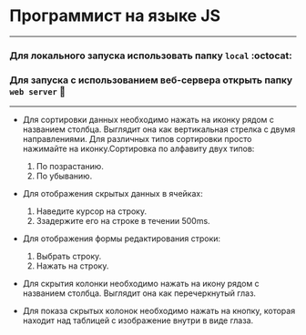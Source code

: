 # Программист на языке JS

---

### Для локального запуска использовать папку `local` :octocat:
### Для запуска c использованием веб-сервера открыть папку `web server` :rocket:

---

* Для сортировки данных необходимо нажать на иконку рядом с названием столбца. Выглядит она как вертикальная стрелка с двумя направлениями. Для различных типов сортировки просто нажимайте на иконку.Сортировка по алфавиту двух типов:

  1. По позрастанию.
  2. По убыванию.

* Для отображения скрытых данных в ячейках:

  1. Наведите курсор на строку.
  2. Ззадержите его на строке в течении 500ms.

* Для отображения формы редактирования строки:

  1. Выбрать строку.
  2. Нажать на строку.

* Для скрытия колонки необходимо нажать на икону рядом с названием столбца. Выглядит она как перечеркнутый глаз.

* Для показа скрытых колонок необходимо нажать на кнопку, которая находит над таблицей с изображение внутри в виде глаза.

